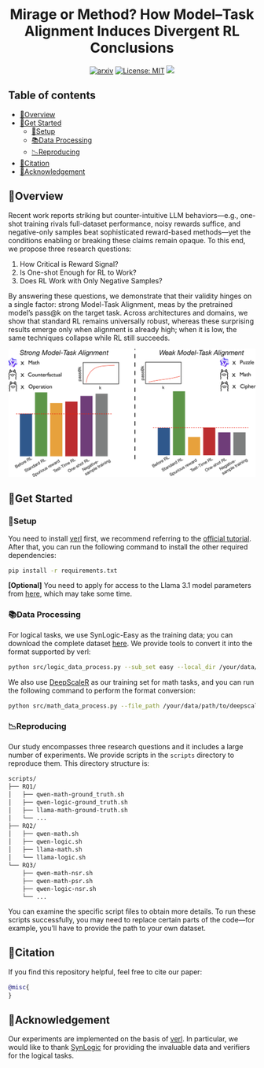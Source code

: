 <div align="center">
    <h1>Mirage or Method? How Model–Task Alignment Induces Divergent RL Conclusions</h1>


[![arxiv](https://img.shields.io/badge/Arxiv-2508.21188-b31b1b.svg?logo=arXiv)](https://arxiv.org/abs/2508.21188) [![License: MIT](https://img.shields.io/badge/License-MIT-green.svg)](https://opensource.org/licenses/MIT) ![](https://img.shields.io/github/last-commit/hkust-nlp/model-task-align-rl?color=blue)
</div>


## Table of contents

- [🌟Overview](#overview)
- [👀Get Started](#Get-Started)
  - [🔧Setup](#Setup)
  - [📚Data Processing](#Data-Processing)
  - [📉Reproducing](#Reproducing)
- [🚩Citation](#Citation)
- [🌻Acknowledgement](#Acknowledgement)

## 🌟Overview

Recent work reports striking but counter-intuitive LLM behaviors—e.g., one-shot training rivals full-dataset performance, noisy rewards suffice, and negative-only samples beat sophisticated reward-based methods—yet the conditions enabling or breaking these claims remain opaque. To this end, we propose three research questions:

1. How Critical is Reward Signal?
2. Is One-shot Enough for RL to Work?
3. Does RL Work with Only Negative Samples?

By answering these questions, we demonstrate that their validity hinges on a single factor: strong Model-Task Alignment, meas by the pretrained model’s pass@k on the target task. Across architectures and domains, we show that standard RL remains universally robust, whereas these surprising results emerge only when alignment is already high; when it is low, the same techniques collapse while RL still succeeds.

<div align="center">
    <img src="assets/overview.png">
</div>

## 👀Get Started

### 🔧Setup

You need to install [verl](https://github.com/volcengine/verl) first, we recommend referring to the [official tutorial](https://verl.readthedocs.io/en/latest/start/install.html). After that, you can run the following command to install the other required dependencies:

```bash
pip install -r requirements.txt
```

**[Optional]** You need to apply for access to the Llama 3.1 model parameters from [here](https://huggingface.co/meta-llama/Llama-3.1-8B-Instruct), which may take some time.

### 📚Data Processing

For logical tasks, we use SynLogic-Easy as the training data; you can download the complete dataset [here](https://huggingface.co/datasets/MiniMaxAI/SynLogic). We provide tools to convert it into the format supported by verl:

```bash
python src/logic_data_process.py --sub_set easy --local_dir /your/data/path
```

We also use [DeepScaleR](https://huggingface.co/datasets/agentica-org/DeepScaleR-Preview-Dataset) as our training set for math tasks, and you can run the following command to perform the format conversion:

```bash
python src/math_data_process.py --file_path /your/data/path/to/deepscaler.json
```

### 📉Reproducing

Our study encompasses three research questions and it includes a large number of experiments. We provide scripts in the `scripts` directory to reproduce them. This directory structure is:

```
scripts/
├── RQ1/
│   ├── qwen-math-ground_truth.sh
│   ├── qwen-logic-ground_truth.sh
│   ├── llama-math-ground-truth.sh
│   └── ...
├── RQ2/
│   ├── qwen-math.sh
│   ├── qwen-logic.sh
│   ├── llama-math.sh
│   └── llama-logic.sh
└── RQ3/
    ├── qwen-math-nsr.sh
    ├── qwen-math-psr.sh
    ├── qwen-logic-nsr.sh
    └── ...
```

You can examine the specific script files to obtain more details. To run these scripts successfully, you may need to replace certain parts of the code—for example, you’ll have to provide the path to your own dataset.

## 🚩Citation

If you find this repository helpful, feel free to cite our paper:

```bibtex
@misc{
}
```

## 🌻Acknowledgement

Our experiments are implemented on the basis of [verl](https://github.com/volcengine/verl). In particular, we would like to thank [SynLogic](https://github.com/MiniMax-AI/SynLogic) for providing the invaluable data and verifiers for the logical tasks.
